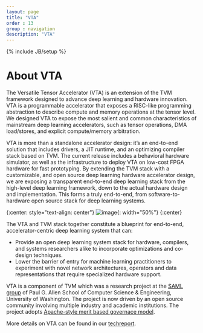 ```yaml
---
layout: page
title: "VTA"
order : 13
group : navigation
description: "VTA"
---
```

{% include JB/setup %}

# About VTA

The Versatile Tensor Accelerator (VTA) is an extension of the TVM framework designed to advance deep learning and hardware innovation.
VTA is a programmable accelerator that exposes a RISC-like programming abstraction to describe compute and memory operations at the tensor level. We designed VTA to expose the most salient and common characteristics of mainstream deep learning accelerators, such as tensor operations, DMA load/stores, and explicit compute/memory arbitration.

VTA is more than a standalone accelerator design: it’s an end-to-end solution that includes drivers, a JIT runtime, and an optimizing compiler stack based on TVM.
The current release includes a behavioral hardware simulator, as well as the infrastructure to deploy VTA on low-cost FPGA hardware for fast prototyping.
By extending the TVM stack with a customizable, and open source deep learning hardware accelerator design, we are exposing a transparent end-to-end deep learning stack from the high-level deep learning framework, down to the actual hardware design and implementation.
This forms a truly end-to-end, from software-to-hardware open source stack for deep learning systems.

{:center: style="text-align: center"}
![image](http://raw.githubusercontent.com/uwsaml/web-data/master/vta/blogpost/vta_stack.png){: width="50%"}
{:center}

The VTA and TVM stack together constitute a blueprint for end-to-end, accelerator-centric deep learning system that can:

- Provide an open deep learning system stack for hardware, compilers, and systems researchers alike to incorporate optimizations and co-design techniques.
- Lower the barrier of entry for machine learning practitioners to experiment with novel network architectures, operators and data representations that require specialized hardware support.


VTA is a component of TVM which was a research project at the [SAML group](https://saml.cs.washington.edu/) of
Paul G. Allen School of Computer Science & Engineering, University of Washington. The project is now driven by an open source community involving multiple industry and academic institutions.
The project adopts [Apache-style merit based governace model](https://docs.tvm.ai/contribute/community.html).

More details on VTA can be found in our [techreport](https://arxiv.org/abs/1807.04188).
